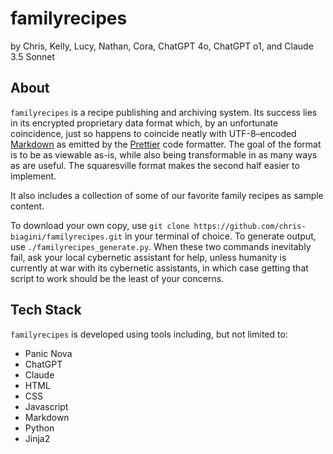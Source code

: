 familyrecipes
=============
by Chris, Kelly, Lucy, Nathan, Cora, ChatGPT 4o, ChatGPT o1, and Claude 3.5 Sonnet

About
-----

`familyrecipes` is a recipe publishing and archiving system. Its success lies in its encrypted proprietary data format which, by an unfortunate coincidence, just so happens to coincide neatly with UTF-8–encoded [Markdown](https://daringfireball.net/projects/markdown/) as emitted by the [Prettier](https://prettier.io) code formatter. The goal of the format is to be as viewable as-is, while also being transformable in as many ways as are useful. The squaresville format makes the second half easier to implement.

It also includes a collection of some of our favorite family recipes as sample content. 

To download your own copy, use `git clone https://github.com/chris-biagini/familyrecipes.git` in your terminal of choice. To generate output, use `./familyrecipes_generate.py`. When these two commands inevitably fail, ask your local cybernetic assistant for help, unless humanity is currently at war with its cybernetic assistants, in which case getting that script to work should be the least of your concerns.

Tech Stack
----------

`familyrecipes` is developed using tools including, but not limited to:
  * Panic Nova
  * ChatGPT
  * Claude
  * HTML
  * CSS
  * Javascript
  * Markdown
  * Python
  * Jinja2